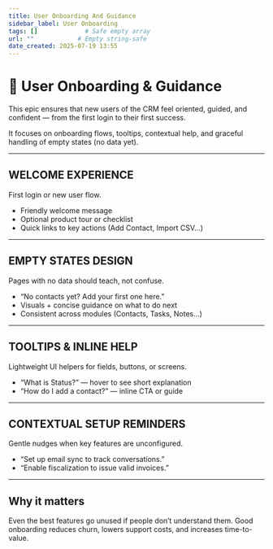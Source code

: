 ```yaml
---
title: User Onboarding And Guidance
sidebar_label: User Onboarding
tags: []             # Safe empty array
url: ""            # Empty string-safe
date_created: 2025-07-19 13:55
---
```

# 🎯 User Onboarding & Guidance

This epic ensures that new users of the CRM feel oriented, guided, and confident — from the first login to their first success.

It focuses on onboarding flows, tooltips, contextual help, and graceful handling of empty states (no data yet).

---
## WELCOME EXPERIENCE

First login or new user flow.

- Friendly welcome message  
- Optional product tour or checklist  
- Quick links to key actions (Add Contact, Import CSV…)

---
## EMPTY STATES DESIGN

Pages with no data should teach, not confuse.

- “No contacts yet? Add your first one here.”  
- Visuals + concise guidance on what to do next  
- Consistent across modules (Contacts, Tasks, Notes…)

---
## TOOLTIPS & INLINE HELP

Lightweight UI helpers for fields, buttons, or screens.

- “What is Status?” — hover to see short explanation  
- “How do I add a contact?” — inline CTA or guide

---
## CONTEXTUAL SETUP REMINDERS

Gentle nudges when key features are unconfigured.

- “Set up email sync to track conversations.”  
- “Enable fiscalization to issue valid invoices.”

---
## Why it matters

Even the best features go unused if people don’t understand them. Good onboarding reduces churn, lowers support costs, and increases time-to-value.
